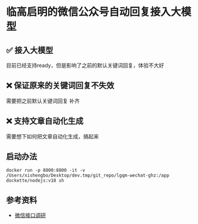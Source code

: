 # 临高启明的微信公众号自动回复接入大模型

## ✅ 接入大模型 
目前已经支持ready，但是影响了之前的默认关键词回复，体验不大好

## ❌ 保证原来的关键词回复不失效
需要把之前默认关键词回复 补齐

## ❌ 支持文章自动化生成
需要想下如何把文章自动化生成，搞起来

## 启动办法
```
docker run -p 8800:8800 -it -v /Users/xishengbo/Desktop/dev.tmp/git_repo/lgqm-wechat-ghz:/app dockette/nodejs:v18 sh
```

## 参考资料
- [微信接口调研](./微信回复调研.md)